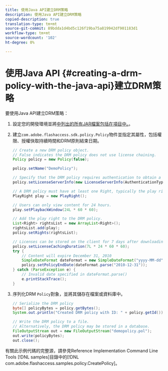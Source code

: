 ```yaml
---
title: 使用Java API建立DRM策略
description: 使用Java API建立DRM策略
copied-description: true
translation-type: tm+mt
source-git-commit: 89bdda1d4bd5c126f19ba75a819942df901183d1
workflow-type: tm+mt
source-wordcount: '102'
ht-degree: 0%

---
```



# 使用Java API {#creating-a-drm-policy-with-the-java-api}建立DRM策略

要使用Java API建立DRM策略：

1. 設定您的開發環境並將[中列出的所有JAR檔案包括在項目中。](../../protecting-content/setting-up-the-sdk/setup-dev-env.md)。
1. 建立`com.adobe.flashaccess.sdk.policy.Policy`物件並指定其屬性，包括權限、授權快取持續時間和DRM原則結束日期。

   ```java
   // Create a new DRM policy object.  
   // False indicates the DRM policy does not use license chaining.  
   Policy policy = new Policy(false);  
   
   policy.setName("DemoPolicy");  
   
   // Specify that the DRM policy requires authentication to obtain a license.  
   policy.setLicenseServerInfo(new LicenseServerInfo(AuthenticationType.UsernamePassword));  
   
   // A DRM policy must have at least one Right, typically the play right  
   PlayRight play = new PlayRight();  
   
   // Users can only view content for 24 hours.  
   play.setPlaybackWindow(24L * 60 * 60);  
   
   // Add the play right to the DRM policy.  
   List<Right> rightsList = new ArrayList<Right>();  
   rightsList.add(play);  
   policy.setRights(rightsList);  
   
   // Licenses can be stored on the client for 7 days after downloading  
   policy.setLicenseCachingDuration(7L * 24 * 60 * 60);  
   try {  
       // Content will expire December 31, 2010  
       SimpleDateFormat dateFormat = new SimpleDateFormat("yyyy-MM-dd");  
       policy.setPolicyEndDate(dateFormat.parse("2010-12-31"));  
   } catch (ParseException e) {  
       // Invalid date specified in dateFormat.parse()  
       e.printStackTrace();  
   } 
   ```

1. 序列化DRM `Policy`對象，並將其儲存在檔案或資料庫中。

   ```java
   // Serialize the DRM policy  
   byte[] policyBytes = policy.getBytes();  
   System.out.println("Created DRM policy with ID: " + policy.getId());  
   
   // Write the DRM policy to a file.   
   // Alternatively, the DRM policy may be stored in a database.  
   FileOutputStream out = new FileOutputStream("demopolicy.pol");  
   out.write(policyBytes);  
   out.close(); 
   ```

有關此示例代碼的完整源，請參見Reference Implementation Command Line Tools [!DNL samples]目錄中的[!DNL com.adobe.flashaccess.samples.policy.CreatePolicy]。
